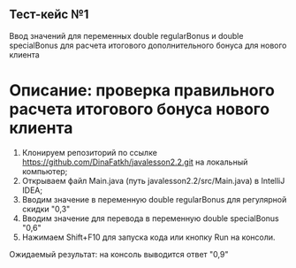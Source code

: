 ## Тест-кейс №1

Ввод значений для переменных double regularBonus и double specialBonus для расчета итогового дополнительного бонуса для нового клиента

# Описание: проверка правильного расчета итогового бонуса нового клиента

1. Клонируем репозиторий по ссылке https://github.com/DinaFatkh/javalesson2.2.git на локальный компьютер;
2. Открываем файл Main.java (путь javalesson2.2/src/Main.java) в IntelliJ IDEA;
3. Вводим значение в переменную double regularBonus для регулярной скидки "0,3"
4. Вводим значение для перевода в переменную double specialBonus "0,6"
5. Нажимаем Shift+F10 для запуска кода или кнопку Run на консоли.

Ожидаемый результат: на консоль выводится ответ "0,9"